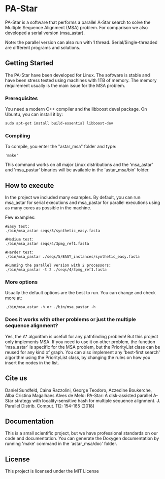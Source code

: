 # PA-Star

PA-Star is a software that performs a parallel A-Star search to solve the Multiple Sequence Alignment (MSA) problem. For comparison we also developed a serial version (msa\_astar).

Note: the parallel version can also run with 1 thread. Serial/Single-threaded are different programs and solutions.

## Getting Started

The PA-Star have been developed for Linux. The software is stable and have been stress tested using machines with 1TB of memory. The memory requirement usually is the main issue for the MSA problem.

### Prerequisites

You need a modern C++ compiler and the libboost devel package. On Ubuntu, you can install it by:

```
sudo apt-get install build-essential libboost-dev
```

### Compiling

To compile, you enter the "astar\_msa" folder and type:

```
'make'
```

This command works on all major Linux distributions and the 'msa\_astar' and 'msa\_pastar' binaries will be available in the 'astar\_msa/bin' folder.

## How to execute

In the project we included many examples. By default, you can run msa\_astar for serial executions and msa\_pastar for parallel executions using as many cores as possible in the machine.

Few examples:
```
#Easy test:
./bin/msa_astar seqs/3/synthetic_easy.fasta

#Medium test:
./bin/msa_astar seqs/4/3pmg_ref1.fasta

#Harder test:
./bin/msa_pastar ./seqs/5/EASY_instances/synthetic_easy.fasta

#Running the parallel version with 2 processors:
./bin/msa_pastar -t 2 ./seqs/4/3pmg_ref1.fasta
```

### More options

Usually the default options are the best to run. You can change and check more at:

```
./bin/msa_astar -h or ./bin/msa_pastar -h
```

### Does it works with other problems or just the multiple sequence alignment?

Yes, the A\* algorithm is usefull for any pathfinding problem! But this project only implements MSA. If you need to use it on other problem, the function 'msa\_astar' is specific for the MSA problem, but the PriorityList class can be reused for any kind of graph.
You can also implement any 'best-first search' algorithm using the PriorityList class, by changing the rules on how you insert the nodes in the list.

## Cite us
Daniel Sundfeld, Caina Razzolini, George Teodoro, Azzedine Boukerche, Alba Cristina Magalhaes Alves de Melo: PA-Star: A disk-assisted parallel A-Star strategy with locality-sensitive hash for multiple sequence alignment.  J. Parallel Distrib. Comput. 112: 154-165 (2018)

## Documentation
This is a small scientific project, but we have professional
standards on our code and documentation. You can generate
the Doxygen documentation by running 'make' command in the
'astar\_msa/doc' folder.

## License

This project is licensed under the MIT License

